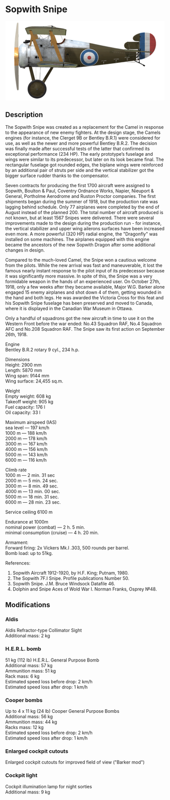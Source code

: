 # Sopwith Snipe  
  
![sopsnipe](../images/sopsnipe.png)  
  
## Description  
  
The Sopwith Snipe was created as a replacement for the Camel in response to the appearance of new enemy fighters. At the design stage, the Camels engines (for instance, the Clerget 9B or Bentley B.R.1) were considered for use, as well as the newer and more powerful Bentley B.R.2. The decision was finally made after successful tests of the latter that confirmed its exceptional performance (234 HP). The early prototype’s fuselage and wings were similar to its predecessor, but later on its look became final. The rectangular fuselage got rounded edges, the biplane wings were reinforced by an additional pair of struts per side and the vertical stabilizer got the bigger surface rudder thanks to the compensator.  
  
Seven contracts for producing the first 1700 aircraft were assigned to Sopwith, Boulton & Paul, Coventry Ordnance Works, Napier, Nieuport & General, Portholme Aerodrome and Ruston Proctor companies. The first shipments began during the summer of 1918, but the production rate was lagging behind schedule. Only 77 airplanes were completed by the end of August instead of the planned 200. The total number of aircraft produced is not known, but at least 1567 Snipes were delivered. There were several improvements made to the design during the production run - for instance, the vertical stabilizer and upper wing ailerons surfaces have been increased even more. A more powerful (320 HP) radial engine, the "Dragonfly" was installed on some machines. The airplanes equipped with this engine became the ancestors of the new Sopwith Dragon after some additional changes in design.  
  
Compared to the much-loved Camel, the Snipe won a cautious welcome from the pilots. While the new arrival was fast and maneuverable, it lost the famous nearly instant response to the pilot input of its predecessor because it was significantly more massive. In spite of this, the Snipe was a very formidable weapon in the hands of an experienced user. On October 27th, 1918, only a few weeks after they became available, Major W.G. Barker alone engaged 15 enemy airplanes and shot down 4 of them, getting wounded in the hand and both legs. He was awarded the Victoria Cross for this feat and his Sopwith Snipe fuselage has been preserved and moved to Canada, where it is displayed in the Canadian War Museum in Ottawa.  
  
Only a handful of squadrons got the new aircraft in time to use it on the Western Front before the war ended: No.43 Squadron RAF, No.4 Squadron AFC and No.208 Squadron RAF. The Snipe saw its first action on September 26th, 1918.  
  
  
Engine  
Bentley B.R.2 rotary 9 cyl., 234 h.p.  
  
Dimensions  
Height: 2900 mm  
Length: 5870 mm  
Wing span: 9144 mm  
Wing surface: 24,455 sq.m.  
  
Weight  
Empty weight: 608 kg  
Takeoff weight: 905 kg  
Fuel capacity: 176 l  
Oil capacity: 33 l  
  
Maximum airspeed (IAS)  
sea level — 197 km/h  
1000 m — 188 km/h  
2000 m — 178 km/h  
3000 m — 167 km/h  
4000 m — 156 km/h  
5000 m — 143 km/h  
6000 m — 116 km/h  
  
Climb rate  
1000 m — 2 min. 31 sec  
2000 m — 5 min. 24 sec.  
3000 m — 8 min. 49 sec.  
4000 m — 13 min. 00 sec.  
5000 m — 18 min. 31 sec.  
6000 m — 28 min. 23 sec.  
  
Service ceiling 6100 m  
  
Endurance at 1000m  
nominal power (combat) — 2 h. 5 min.  
minimal consumption (cruise) — 4 h. 20 min.  
  
Armament:  
Forward firing: 2х Vickers Mk.I .303, 500 rounds per barrel.  
Bomb load: up to 51kg.  
  
References:  
1) Sopwith Aircraft 1912-1920, by H.F. King; Putnam, 1980.  
2) The Sopwith 7F.I Snipe. Profile publications Number 50.  
3) Sopwith Snipe. J.M. Bruce Windsock Datafile 46.  
4) Dolphin and Snipe Aces of Wold War I. Norman Franks, Osprey №48.  
  
## Modifications  
  
  
### Aldis  
  
Aldis Refractor-type Collimator Sight  
Additional mass: 2 kg  
  
  
### H.E.R.L. bomb  
  
51 kg (112 lb) H.E.R.L. General Purpose Bomb  
Additional mass: 57 kg  
Ammunition mass: 51 kg  
Rack mass: 6 kg  
Estimated speed loss before drop: 2 km/h  
Estimated speed loss after drop: 1 km/h  
  
### Cooper bombs  
  
Up to 4 x 11 kg (24 lb) Cooper General Purpose Bombs  
Additional mass: 56 kg  
Ammunition mass: 44 kg  
Racks mass: 12 kg  
Estimated speed loss before drop: 2 km/h  
Estimated speed loss after drop: 1 km/h  
  
### Enlarged cockpit cutouts  
  
Enlarged cockpit cutouts for improved field of view ("Barker mod")  
  
### Cockpit light  
  
Cockpit illumination lamp for night sorties  
Additional mass: 9 kg  
